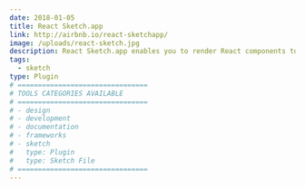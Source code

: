 ```yaml
---
date: 2018-01-05
title: React Sketch.app
link: http://airbnb.io/react-sketchapp/
image: /uploads/react-sketch.jpg
description: React Sketch.app enables you to render React components to Sketch. It was built for Airbnb’s design system. This is the easiest way to manage Sketch assets in a large design system.
tags:
  - sketch
type: Plugin
# ================================
# TOOLS CATEGORIES AVAILABLE
# ================================
# - design
# - development
# - documentation
# - frameworks
# - sketch
#   type: Plugin
#   type: Sketch File
# ================================
---
```

